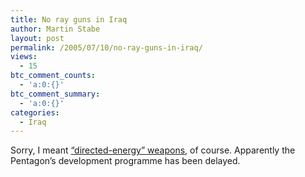 ```yaml
---
title: No ray guns in Iraq
author: Martin Stabe
layout: post
permalink: /2005/07/10/no-ray-guns-in-iraq/
views:
  - 15
btc_comment_counts:
  - 'a:0:{}'
btc_comment_summary:
  - 'a:0:{}'
categories:
  - Iraq
---
```

Sorry, I meant [&ldquo;directed-energy&rdquo; weapons][1], of course. Apparently the Pentagon&rsquo;s development programme has been delayed.

 [1]: http://hosted.ap.org/dynamic/stories/D/DIRECTED_ENERGY_WEAPONS?SITE=APWEB&SECTION=HOME&TEMPLATE=DEFAULT